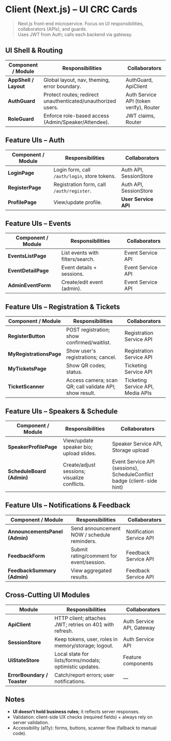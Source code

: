 # Client (Next.js) – UI CRC Cards

> Next.js front-end microservice. Focus on UI responsibilities, collaborators (APIs), and guards.  
> Uses JWT from Auth; calls each backend via gateway.

## UI Shell & Routing
| Component / Module | Responsibilities | Collaborators |
|--------------------|------------------|---------------|
| **AppShell / Layout** | Global layout, nav, theming, error boundary. | AuthGuard, ApiClient |
| **AuthGuard** | Protect routes; redirect unauthenticated/unauthorized users. | Auth Service API (token verify), Router |
| **RoleGuard** | Enforce role-based access (Admin/Speaker/Attendee). | JWT claims, Router |

## Feature UIs – Auth
| Component / Module | Responsibilities | Collaborators |
|--------------------|------------------|---------------|
| **LoginPage** | Login form, call `/auth/login`, store tokens. | Auth API, SessionStore |
| **RegisterPage** | Registration form, call `/auth/register`. | Auth API, SessionStore |
| **ProfilePage** | View/update profile. | **User Service API** |

## Feature UIs – Events
| Component / Module | Responsibilities | Collaborators |
|--------------------|------------------|---------------|
| **EventsListPage** | List events with filters/search. | Event Service API |
| **EventDetailPage** | Event details + sessions. | Event Service API |
| **AdminEventForm** | Create/edit event (admin). | Event Service API |

## Feature UIs – Registration & Tickets
| Component / Module | Responsibilities | Collaborators |
|--------------------|------------------|---------------|
| **RegisterButton** | POST registration; show confirmed/waitlist. | Registration Service API |
| **MyRegistrationsPage** | Show user's registrations; cancel. | Registration Service API |
| **MyTicketsPage** | Show QR codes; status. | Ticketing Service API |
| **TicketScanner** | Access camera; scan QR; call validate API; show result. | Ticketing Service API, Media APIs |

## Feature UIs – Speakers & Schedule
| Component / Module | Responsibilities | Collaborators |
|--------------------|------------------|---------------|
| **SpeakerProfilePage** | View/update speaker bio; upload slides. | Speaker Service API, Storage upload |
| **ScheduleBoard (Admin)** | Create/adjust sessions; visualize conflicts. | Event Service API (sessions), ScheduleConflict badge (client-side hint) |

## Feature UIs – Notifications & Feedback
| Component / Module | Responsibilities | Collaborators |
|--------------------|------------------|---------------|
| **AnnouncementsPanel (Admin)** | Send announcement NOW / schedule reminders. | Notification Service API |
| **FeedbackForm** | Submit rating/comment for event/session. | Feedback Service API |
| **FeedbackSummary (Admin)** | View aggregated results. | Feedback Service API |

## Cross-Cutting UI Modules
| Module | Responsibilities | Collaborators |
|--------|------------------|---------------|
| **ApiClient** | HTTP client; attaches JWT; retries on 401 with refresh. | Auth Service API, Gateway |
| **SessionStore** | Keep tokens, user, roles in memory/storage; logout. | Auth Service API |
| **UiStateStore** | Local state for lists/forms/modals; optimistic updates. | Feature components |
| **ErrorBoundary / Toaster** | Catch/report errors; user notifications. | — |

## Notes
- **UI doesn't hold business rules**; it reflects server responses.  
- Validation: client-side UX checks (required fields) + always rely on server validation.  
- Accessibility (a11y): forms, buttons, scanner flow (fallback to manual code).
